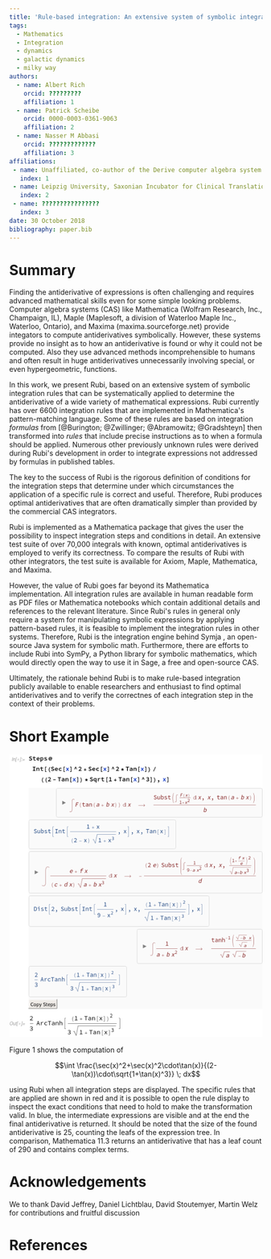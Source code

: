 ```yaml
---
title: 'Rule-based integration: An extensive system of symbolic integration rules'
tags:
  - Mathematics
  - Integration
  - dynamics
  - galactic dynamics
  - milky way
authors:
  - name: Albert Rich
    orcid: ?????????
    affiliation: 1
  - name: Patrick Scheibe
    orcid: 0000-0003-0361-9063
    affiliation: 2
  - name: Nasser M Abbasi
    orcid: ?????????????
    affiliation: 3
affiliations:
 - name: Unaffiliated, co-author of the Derive computer algebra system
   index: 1
 - name: Leipzig University, Saxonian Incubator for Clinical Translation, Philipp-Rosenthal-Straße 55, 04103 Leipzig
   index: 2
 - name: ????????????????
   index: 3
date: 30 October 2018
bibliography: paper.bib
---
```


# Summary

Finding the antiderivative of expressions is often challenging and requires advanced mathematical skills
even for some simple looking problems.
Computer algebra systems (CAS) like Mathematica (Wolfram Research, Inc., Champaign, IL), Maple (Maplesoft, a division of Waterloo Maple Inc., Waterloo, Ontario), and Maxima (maxima.sourceforge.net) provide integators to compute antiderivatives symbolically.
However, these systems provide no insight as to how an antiderivative is found or why it could not be computed.
Also they use advanced methods incomprehensible to humans and often result in huge antiderivatives unnecessarily involving special, or even hypergeometric, functions.

In this work, we present Rubi, based on an extensive system of symbolic integration rules that can be
systematically applied to determine the antiderivative of a wide variety of mathematical expressions.
Rubi currently has over 6600 integration rules that are implemented in Mathematica's pattern-matching language.
Some of these rules are based on integration *formulas* from [@Burington; @Zwillinger; @Abramowitz; @Gradshteyn] then transformed into *rules* that include precise instructions as to when a formula should be applied.
Numerous other previously unknown rules were derived during Rubi's development in order to integrate expressions not addressed by formulas in published tables. 

The key to the success of Rubi is the rigorous definition of conditions for the integration steps that determine under which circumstances the application of a specific rule is correct and useful.
Therefore, Rubi produces optimal antiderivatives that are often dramatically simpler than provided by the commercial CAS integrators.

Rubi is implemented as a Mathematica package that gives the user the possibility to inspect integration
steps and conditions in detail. 
An extensive test suite of over 70,000 integrals with known, optimal antiderivatives is employed to
verify its correctness. To compare the results of Rubi with other integrators, the test suite is
available for Axiom, Maple, Mathematica, and Maxima.

However, the value of Rubi goes far beyond its Mathematica implementation. All integration rules are
available in human readable form as PDF files or Mathematica notebooks which contain additional details
and references to the relevant literature. Since Rubi's rules in general only require a system for
manipulating symbolic expressions by applying pattern-based rules, it is feasible to implement the
integration rules in other systems. Therefore, Rubi is the integration engine behind Symja ,
an open-source Java system for symbolic math. Furthermore, there are efforts to include Rubi into SymPy,
a Python library for symbolic mathematics, which would directly open the way to use it in Sage,
a free and open-source CAS.

Ultimately, the rationale behind Rubi is to make rule-based integration publicly available to enable researchers and
enthusiast to find optimal antiderivatives and to verify the correctnes of each integration step
in the context of their problems.

# Short Example

![Figure 1](figure1.png)

Figure 1 shows the computation of

$$\int \frac{\sec(x)^2+\sec(x)^2\cdot\tan(x)}{(2-\tan(x))\cdot\sqrt{1+\tan(x)^3}} \; dx$$

using Rubi when all integration steps are displayed.
The specific rules that are applied are shown in red and it is possible to open the rule display to inspect the exact conditions that need to hold to make the transformation valid.
In blue, the intermediate expressions are visible and at the end the final antiderivative is returned.
It should be noted that the size of the found antiderivative is 25, counting the leafs of the expression tree.
In comparison, Mathematica 11.3 returns an antiderivative that has a leaf count of 290 and contains complex terms.

# Acknowledgements

We to thank David Jeffrey, Daniel Lichtblau, David Stoutemyer, Martin Welz for contributions and fruitful discussion

# References
